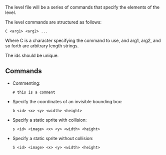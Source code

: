 The level file will be a series of commands that specify the elements of the level.

The level commands are structured as follows:

`C <arg1> <arg2> ...`

Where C is a character specifying the command to use, and arg1, arg2, and so forth are arbitrary length strings.

The ids should be unique.

Commands
--------

- Commenting:

  `# this is a comment`

- Specify the coordinates of an invisible bounding box:

  `b <id> <x> <y> <width> <height>`

- Specify a static sprite with collision:

  `s <id> <image> <x> <y> <width> <height>`

- Specify a static sprite without collision:

  `S <id> <image> <x> <y> <width> <height>`
